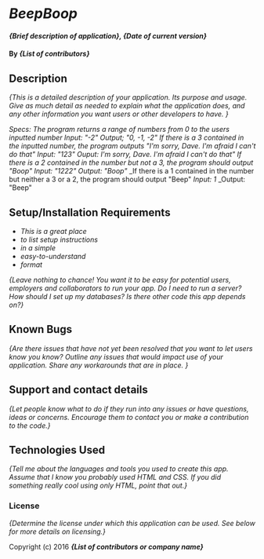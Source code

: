# _BeepBoop_

#### _{Brief description of application}, {Date of current version}_

#### By _**{List of contributors}**_

## Description

_{This is a detailed description of your application. Its purpose and usage.  Give as much detail as needed to explain what the application does, and any other information you want users or other developers to have. }_

_Specs:_
_The program returns a range of numbers from 0 to the users inputted number_
  _Input: "-2"_
  _Output; "0, -1, -2"_
_If there is a 3 contained in the inputted number, the program outputs "I'm sorry, Dave. I'm afraid I can't do that"_
  _Input: "123"_
  _Ouput: I'm sorry, Dave. I'm afraid I can't do that"_
_If there is a 2 contained in the number but not a 3, the program should output "Boop"_
  _Input: "1222"_
  _Output: "Boop"_
_If there is a 1 contained in the number but neither a 3 or a 2, the program should output "Beep"
  _Input: 1_
  _Output: "Beep"


## Setup/Installation Requirements

* _This is a great place_
* _to list setup instructions_
* _in a simple_
* _easy-to-understand_
* _format_

_{Leave nothing to chance! You want it to be easy for potential users, employers and collaborators to run your app. Do I need to run a server? How should I set up my databases? Is there other code this app depends on?}_

## Known Bugs

_{Are there issues that have not yet been resolved that you want to let users know you know?  Outline any issues that would impact use of your application.  Share any workarounds that are in place. }_

## Support and contact details

_{Let people know what to do if they run into any issues or have questions, ideas or concerns.  Encourage them to contact you or make a contribution to the code.}_

## Technologies Used

_{Tell me about the languages and tools you used to create this app. Assume that I know you probably used HTML and CSS. If you did something really cool using only HTML, point that out.}_

### License

*{Determine the license under which this application can be used.  See below for more details on licensing.}*

Copyright (c) 2016 **_{List of contributors or company name}_**
